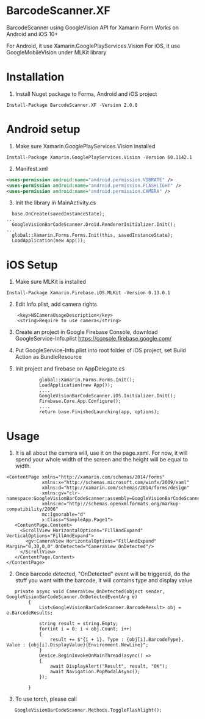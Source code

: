 # BarcodeScanner.XF
BarcodeScanner using GoogleVision API for Xamarin Form
Works on Android and iOS 10+

For Android, it use Xamarin.GooglePlayServices.Vision
For iOS, it use GoogleMobileVision under MLKit library

# Installation
1. Install Nuget package to Forms, Android and iOS project
```
Install-Package BarcodeScanner.XF -Version 2.0.0
```
# Android setup
1. Make sure Xamarin.GooglePlayServices.Vision installed
```
Install-Package Xamarin.GooglePlayServices.Vision -Version 60.1142.1
```
2. Manifest.xml
```xml
<uses-permission android:name="android.permission.VIBRATE" />
<uses-permission android:name="android.permission.FLASHLIGHT" />
<uses-permission android:name="android.permission.CAMERA" />
```

3. Init the library in MainActivity.cs
```    
  base.OnCreate(savedInstanceState);
...
  GoogleVisionBarCodeScanner.Droid.RendererInitializer.Init();
...
  global::Xamarin.Forms.Forms.Init(this, savedInstanceState);
  LoadApplication(new App());
```

# iOS Setup
1. Make sure MLKit is installed
```
Install-Package Xamarin.Firebase.iOS.MLKit -Version 0.13.0.1
```

2. Edit Info.plist, add camera rights
```
	<key>NSCameraUsageDescription</key>
	<string>Require to use camera</string>
```

3. Create an project in Google Firebase Console, download GoogleService-Info.plist
https://console.firebase.google.com/

4. Put GoogleService-Info.plist into root folder of iOS project,  set Build Action as BundleResource

5. Init project and firebase on AppDelegate.cs
```
            global::Xamarin.Forms.Forms.Init();
            LoadApplication(new App());
            ....
            GoogleVisionBarCodeScanner.iOS.Initializer.Init();
            Firebase.Core.App.Configure();
            ....
            return base.FinishedLaunching(app, options);
```


# Usage
1. It is all about the camera will, use it on the page.xaml. For now, it will spend your whole width of the screen and the height will be equal to width.
```
<ContentPage xmlns="http://xamarin.com/schemas/2014/forms"
             xmlns:x="http://schemas.microsoft.com/winfx/2009/xaml"
             xmlns:d="http://xamarin.com/schemas/2014/forms/design"
             xmlns:gv="clr-namespace:GoogleVisionBarCodeScanner;assembly=GoogleVisionBarCodeScanner"
             xmlns:mc="http://schemas.openxmlformats.org/markup-compatibility/2006"
             mc:Ignorable="d"
             x:Class="SampleApp.Page1">
   <ContentPage.Content>
     <ScrollView HorizontalOptions="FillAndExpand" VerticalOptions="FillAndExpand">
       <gv:CameraView HorizontalOptions="FillAndExpand" Margin="0,30,0,0" OnDetected="CameraView_OnDetected"/>
     </ScrollView>
   </ContentPage.Content>
</ContentPage>
```

2. Once barcode detected, "OnDetected" event will be triggered, do the stuff you want with the barcode, it will contains type and display value
```
   private async void CameraView_OnDetected(object sender, GoogleVisionBarCodeScanner.OnDetectedEventArg e)
        {
            List<GoogleVisionBarCodeScanner.BarcodeResult> obj = e.BarcodeResults;

            string result = string.Empty;
            for(int i = 0; i < obj.Count; i++)
            {
                result += $"{i + 1}. Type : {obj[i].BarcodeType}, Value : {obj[i].DisplayValue}{Environment.NewLine}";
            }
            Device.BeginInvokeOnMainThread(async() =>
            {
                await DisplayAlert("Result", result, "OK");
                await Navigation.PopModalAsync();
            });
            
        }
```

3. To use torch, please call 
```
   GoogleVisionBarCodeScanner.Methods.ToggleFlashlight();
```
